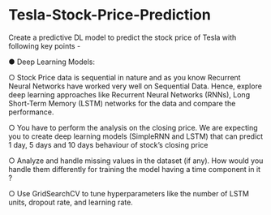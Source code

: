 # Tesla-Stock-Price-Prediction

Create a predictive DL model to predict the stock price of Tesla with following key
points -

● Deep Learning Models:

○ Stock Price data is sequential in nature and as you know Recurrent
Neural Networks have worked very well on Sequential Data. Hence,
explore deep learning approaches like Recurrent Neural Networks
(RNNs), Long Short-Term Memory (LSTM) networks for the data and
compare the performance.

○ You have to perform the analysis on the closing price. We are expecting
you to create deep learning models (SimpleRNN and LSTM) that can
predict 1 day, 5 days and 10 days behaviour of stock’s closing price

○ Analyze and handle missing values in the dataset (if any). How would
you handle them differently for training the model having a time
component in it ?

○ Use GridSearchCV to tune hyperparameters like the number of LSTM
units, dropout rate, and learning rate.
